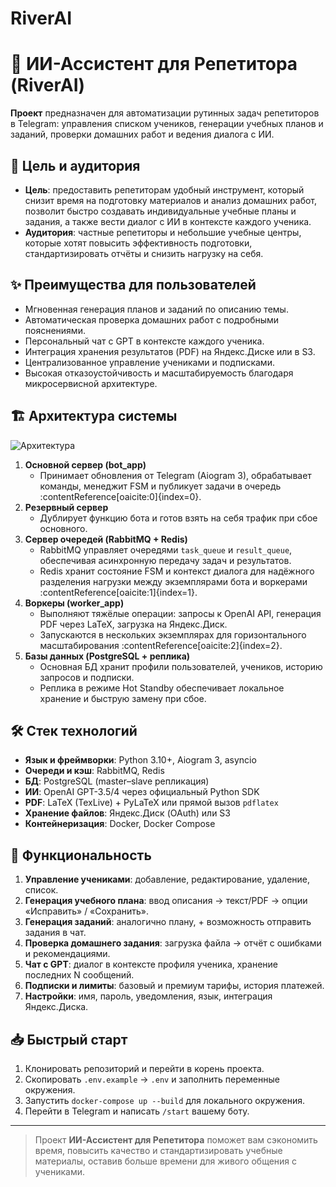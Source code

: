 # RiverAI
# 🤖 ИИ-Ассистент для Репетитора (RiverAI)

**Проект** предназначен для автоматизации рутинных задач репетиторов в Telegram: управления списком учеников, генерации учебных планов и заданий, проверки домашних работ и ведения диалога с ИИ.  

## 🎯 Цель и аудитория  
- **Цель**: предоставить репетиторам удобный инструмент, который снизит время на подготовку материалов и анализ домашних работ, позволит быстро создавать индивидуальные учебные планы и задания, а также вести диалог с ИИ в контексте каждого ученика.  
- **Аудитория**: частные репетиторы и небольшие учебные центры, которые хотят повысить эффективность подготовки, стандартизировать отчёты и снизить нагрузку на себя.  

## ✨ Преимущества для пользователей  
- Мгновенная генерация планов и заданий по описанию темы.  
- Автоматическая проверка домашних работ с подробными пояснениями.  
- Персональный чат с GPT в контексте каждого ученика.  
- Интеграция хранения результатов (PDF) на Яндекс.Диске или в S3.  
- Централизованное управление учениками и подписками.  
- Высокая отказоустойчивость и масштабируемость благодаря микросервисной архитектуре.  

## 🏗️ Архитектура системы  
![Архитектура](https://raw.githubusercontent.com/your-repo/riverai/main/architecture.png)  
1. **Основной сервер (bot_app)**  
   - Принимает обновления от Telegram (Aiogram 3), обрабатывает команды, менеджит FSM и публикует задачи в очередь :contentReference[oaicite:0]{index=0}.  
2. **Резервный сервер**  
   - Дублирует функцию бота и готов взять на себя трафик при сбое основного.  
3. **Сервер очередей (RabbitMQ + Redis)**  
   - RabbitMQ управляет очередями `task_queue` и `result_queue`, обеспечивая асинхронную передачу задач и результатов.  
   - Redis хранит состояние FSM и контекст диалога для надёжного разделения нагрузки между экземплярами бота и воркерами :contentReference[oaicite:1]{index=1}.  
4. **Воркеры (worker_app)**  
   - Выполняют тяжёлые операции: запросы к OpenAI API, генерация PDF через LaTeX, загрузка на Яндекс.Диск.  
   - Запускаются в нескольких экземплярах для горизонтального масштабирования :contentReference[oaicite:2]{index=2}.  
5. **Базы данных (PostgreSQL + реплика)**  
   - Основная БД хранит профили пользователей, учеников, историю запросов и подписки.  
   - Реплика в режиме Hot Standby обеспечивает локальное хранение и быструю замену при сбое.  

## 🛠️ Стек технологий  
- **Язык и фреймворки**: Python 3.10+, Aiogram 3, asyncio  
- **Очереди и кэш**: RabbitMQ, Redis  
- **БД**: PostgreSQL (master–slave репликация)  
- **ИИ**: OpenAI GPT-3.5/4 через официальный Python SDK  
- **PDF**: LaTeX (TexLive) + PyLaTeX или прямой вызов `pdflatex`  
- **Хранение файлов**: Яндекс.Диск (OAuth) или S3  
- **Контейнеризация**: Docker, Docker Compose  

## 🚀 Функциональность  
1. **Управление учениками**: добавление, редактирование, удаление, список.  
2. **Генерация учебного плана**: ввод описания → текст/PDF → опции «Исправить» / «Сохранить».  
3. **Генерация заданий**: аналогично плану, + возможность отправить задания в чат.  
4. **Проверка домашнего задания**: загрузка файла → отчёт с ошибками и рекомендациями.  
5. **Чат с GPT**: диалог в контексте профиля ученика, хранение последних N сообщений.  
6. **Подписки и лимиты**: базовый и премиум тарифы, история платежей.  
7. **Настройки**: имя, пароль, уведомления, язык, интеграция Яндекс.Диска.  

## 📥 Быстрый старт  
1. Клонировать репозиторий и перейти в корень проекта.  
2. Скопировать `.env.example` → `.env` и заполнить переменные окружения.  
3. Запустить `docker-compose up --build` для локального окружения.  
4. Перейти в Telegram и написать `/start` вашему боту.  

---

> Проект **ИИ-Ассистент для Репетитора** поможет вам сэкономить время, повысить качество и стандартизировать учебные материалы, оставив больше времени для живого общения с учениками.  
